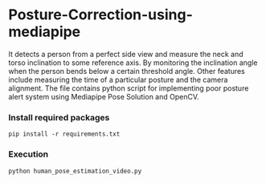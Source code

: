 # Posture-Correction-using-mediapipe
It detects a person from a perfect side view and measure the neck and torso inclination to some reference axis. By monitoring the inclination angle when the person bends below a certain threshold angle. Other features include measuring the time of a particular posture and the camera alignment.
The file contains python script for implementing poor posture alert system using Mediapipe Pose Solution and OpenCV.
### Install required packages

```
pip install -r requirements.txt
```

### Execution

```
python human_pose_estimation_video.py
```
